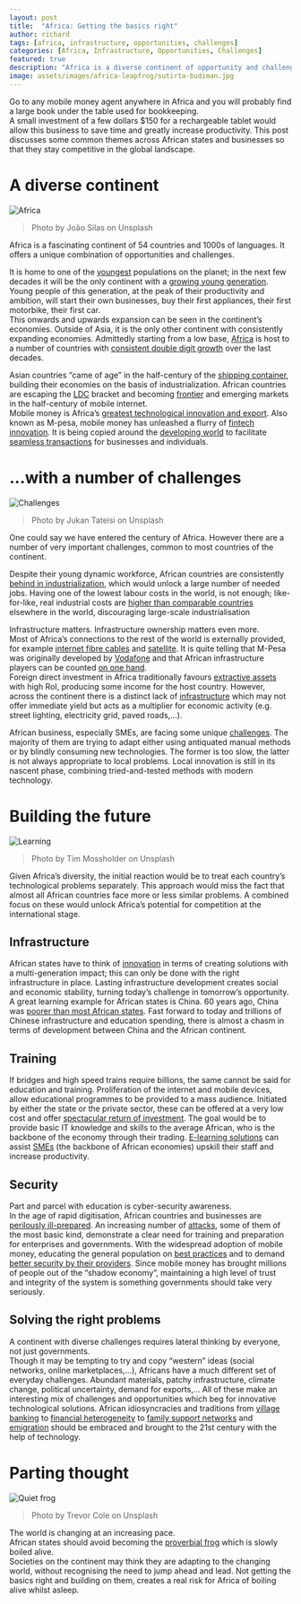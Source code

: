 ```yaml
---
layout: post
title:  "Africa: Getting the basics right"
author: richard
tags: [africa, infrastructure, opportunities, challenges]
categories: [Africa, Infrastructure, Opportunities, Challenges]
featured: true
description: "Africa is a diverse continent of opportunity and challenges. This article discusses some common themes across African states and businesses so that they stay competitive in the global landscape."
image: assets/images/africa-leapfrog/sutirta-budiman.jpg
---
```


Go to any mobile money agent anywhere in Africa and you will probably find a large book under the table used for bookkeeping.  
A small investment of a few dollars $150 for a rechargeable tablet would allow this business to save time and greatly increase productivity. 
This post discusses some common themes across African states and businesses so that they stay competitive in the global landscape.  

# A diverse continent

![Africa](../assets/images/africa-leapfrog/joao-silas-qEL9_TmC1nY-unsplash.jpg)
> Photo by João Silas on Unsplash

Africa is a fascinating continent of 54 countries and 1000s of languages. 
It offers a unique combination of opportunities and challenges. 

It is home to one of the [youngest][1] populations on the planet; in the next few decades it will be the only continent 
with a [growing young generation][2]. Young people of this generation, at the peak of their productivity and ambition, 
will start their own businesses, buy their first appliances, their first motorbike, their first car.  
This onwards and upwards expansion can be seen in the continent’s economies. Outside of Asia, it is the only other 
continent with consistently expanding economies. Admittedly starting from a low base, [Africa][3] is host to a number of 
countries with [consistent double digit growth][4] over the last decades. 

Asian countries “came of age” in the half-century of the [shipping container][5], building their economies on the basis 
of industrialization. African countries are escaping the [LDC][6] bracket and becoming [frontier][7] and emerging markets 
in the half-century of mobile internet.  
Mobile money is Africa’s [greatest technological innovation and export][8]. Also known as M-pesa, mobile money has 
unleashed a flurry of [fintech innovation][9]. It is being copied around the [developing world][10] to facilitate 
[seamless transactions][11] for businesses and individuals. 


# ...with a number of challenges

![Challenges](../assets/images/africa-leapfrog/jukan-tateisi-bJhT_8nbUA0-unsplash.jpg)
> Photo by Jukan Tateisi on Unsplash

One could say we have entered the century of Africa. However there are a number of very important challenges, common 
to most countries of the continent. 

Despite their young dynamic workforce, African countries are consistently [behind in industrialization][12], which would 
unlock a large number of needed jobs. Having one of the lowest labour costs in the world, is not enough; like-for-like, 
real industrial costs are [higher than comparable countries][13] elsewhere in the world, discouraging large-scale industrialisation 

Infrastructure matters. Infrastructure ownership matters even more.  
Most of Africa’s connections to the rest of the world is externally provided, for example [internet fibre cables][14] 
and [satellite][15]. It is quite telling that M-Pesa was originally developed by [Vodafone][16] and that African 
infrastructure players can be counted [on one hand][17].   
Foreign direct investment in Africa traditionally favours [extractive assets][18] with high RoI, producing some income 
for the host country. However, across the continent there is a distinct lack of [infrastructure][19] which may not offer 
immediate yield but acts as a multiplier for economic activity (e.g. street lighting, electricity grid, paved roads,...). 

African business, especially SMEs, are facing some unique [challenges][20]. The majority of them are trying to adapt 
either using antiquated manual methods or by blindly consuming new technologies. The former is too slow, the latter is 
not always appropriate to local problems. Local innovation is still in its nascent phase, combining tried-and-tested 
methods with modern technology. 

# Building the future

![Learning](../assets/images/africa-leapfrog/tim-mossholder-WE_Kv_ZB1l0-unsplash.jpg)
> Photo by Tim Mossholder on Unsplash

Given Africa’s diversity, the initial reaction would be to treat each country’s technological problems separately. This 
approach would miss the fact that almost all African countries face more or less similar problems. A combined focus on 
these would unlock Africa’s potential for competition at the international stage. 

## Infrastructure
African states have to think of [innovation][21] in terms of creating solutions with a multi-generation impact; this can only 
be done with the right infrastructure in place. Lasting infrastructure development creates social and economic stability, 
turning today’s challenge in tomorrow’s opportunity. A great learning example for African states is China. 60 years ago, 
China was [poorer than most African states][22]. Fast forward to today and trillions of Chinese infrastructure and education 
spending, there is almost a chasm in terms of development between China and the African continent.

## Training
If bridges and high speed trains require billions, the same cannot be said for education and training. Proliferation 
of the internet and mobile devices, allow educational programmes to be provided to a mass audience. Initiated by either 
the state or the private sector, these can be offered at a very low cost and offer [spectacular return of investment][23]. 
The goal would be to provide basic IT knowledge and skills to the average African, who is the backbone of the economy 
through their trading. [E-learning solutions][24] can assist [SMEs][25] (the backbone of African economies) upskill their 
staff and increase productivity.

## Security
Part and parcel with education is cyber-security awareness.  
In the age of rapid digitisation, African countries and businesses are [perilously ill-prepared][26]. 
An increasing number of [attacks][27], some of them of the most basic kind, demonstrate a clear need for training and 
preparation for enterprises and governments. With the widespread adoption of mobile money, educating the general 
population on [best practices][28] and to demand [better security by their providers][29]. Since mobile money has brought millions 
of people out of the “shadow economy”, maintaining a high level of trust and integrity of the system is something governments should take very seriously. 

## Solving the right problems
A continent with diverse challenges requires lateral thinking by everyone, not just governments.  
Though it may be tempting to try and copy “western” ideas (social networks, online marketplaces,...), Africans have a 
much different set of everyday challenges. Abundant materials, patchy infrastructure, climate change, political uncertainty, 
demand for exports,... All of these make an interesting mix of challenges and opportunities which beg for innovative 
technological solutions. African idiosyncracies and traditions from [village banking][30] to [financial heterogeneity][31] 
to [family support networks][32] and [emigration][33] should be embraced and brought to the 21st century with the help 
of technology. 


# Parting thought

![Quiet frog](../assets/images/africa-leapfrog/trevor-cole-BP1X2k_p0p0-unsplash.jpg)
> Photo by Trevor Cole on Unsplash

The world is changing at an increasing pace.  
African states should avoid becoming the [proverbial frog][33] which is slowly boiled alive.  
Societies on the continent may think they are adapting to the changing world, without recognising the need to jump 
ahead and lead. Not getting the basics right and building on them, creates a real risk for Africa of boiling alive 
whilst asleep. 


  [1]: https://www.brookings.edu/blog/brookings-now/2019/01/18/charts-of-the-week-africas-changing-demographics/#:~:targetText=Sixty%20percent%20of%20Africa's%201.25,older%20than%20the%20OECD%20median.
  [2]: https://www.brookings.edu/blog/africa-in-focus/2018/09/20/figures-of-the-week-africas-growing-youth-population-and-human-capital-investments/
  [3]: https://www.afdb.org/en/knowledge/publications/african-economic-outlook
  [4]: https://data.worldbank.org/indicator/NY.GDP.MKTP.KD.ZG?locations=ZG
  [5]: https://www.bbc.co.uk/news/business-38305512
  [6]: https://www.investopedia.com/terms/l/ldc.asp
  [7]: https://www.investopedia.com/terms/f/frontier-market.asp
  [8]: https://www.forbes.com/sites/tobyshapshak/2018/11/27/how-mobile-money-continues-to-boom-in-africa/
  [9]: https://www.mckinsey.com/industries/financial-services/our-insights/mobile-financial-services-in-africa-winning-the-battle-for-the-customer
  [10]: https://www.nytimes.com/2013/12/05/business/international/mobile-payments-gain-traction-among-indias-poor.html?pagewanted=1&rref=business&hpw
  [11]: https://www.economist.com/the-economist-explains/2015/03/02/why-does-kenya-lead-the-world-in-mobile-money
  [12]: https://www.bloomberg.com/opinion/articles/2019-04-24/africa-s-only-way-out-of-poverty-is-to-industrialize
  [13]: https://www.cgdev.org/sites/default/files/can-africa-be-manufacturing-destination-labor.pdf
  [14]: http://www.satsig.net/ivsat-africa.htm
  [15]: http://www.satsig.net/ivsat-africa.htm
  [16]: https://www.vodafone.com/what-we-do/services/m-pesa
  [17]: https://en.wikipedia.org/wiki/MTN_Group
  [18]: https://www.un.org/africarenewal/web-features/addressing-foreign-direct-investment-paradox-africa
  [19]: https://www.un.org/africarenewal/web-features/why-infrastructure-development-africa-matters
  [20]: https://www.economist.com/special-report/2017/11/10/technology-cannot-solve-all-of-africas-problems-but-it-can-help-with-many
  [21]: https://www.theguardian.com/global-development/2014/aug/04/africa-fallen-behind-economies-science-technology
  [22]: https://medium.com/@david.himbara_27884/in-1960-china-was-poorer-than-most-african-countries-but-here-is-china-bankrolling-africa-b7b0b10f41ba
  [23]: https://blogs.worldbank.org/education/trends-returns-schooling-why-governments-should-invest-more-people-s-skills
  [24]: https://www.brevasolutions.com/#portfolio
  [25]: https://www.worldbank.org/en/topic/smefinance
  [26]: https://www.moroccoworldnews.com/2019/10/283962/africa-vulnerable-continent-cyber-attacks/
  [27]: https://www.accaglobal.com/my/en/member/member/accounting-business/2019/02/insights/cyber-attacks.html
  [28]: https://www.bullguard.com/Community/Security-Center/Mobile-Security/5-Mobile-Security-Practices-to-Use-Mobile-Money-Sa
  [29]: https://www.cepal.org/sites/default/files/events/files/day_2-session_5-security_privacy_concerns-kevin_butler.pdf
  [30]: https://en.wikipedia.org/wiki/Village_banking
  [31]: https://www.imf.org/external/pubs/ft/wp/2015/wp15102.pdf
  [32]: https://www.pri.org/stories/2015-11-24/south-africa-its-called-black-tax
  [33]: https://en.wikipedia.org/wiki/Boiling_frog